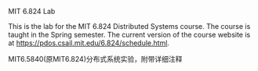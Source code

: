 MIT 6.824 Lab

This is the lab for the MIT 6.824 Distributed Systems course. The course is taught in the Spring semester. The current version of the course website is at https://pdos.csail.mit.edu/6.824/schedule.html.

MIT6.5840(原MIT6.824)分布式系统实验，附带详细注释